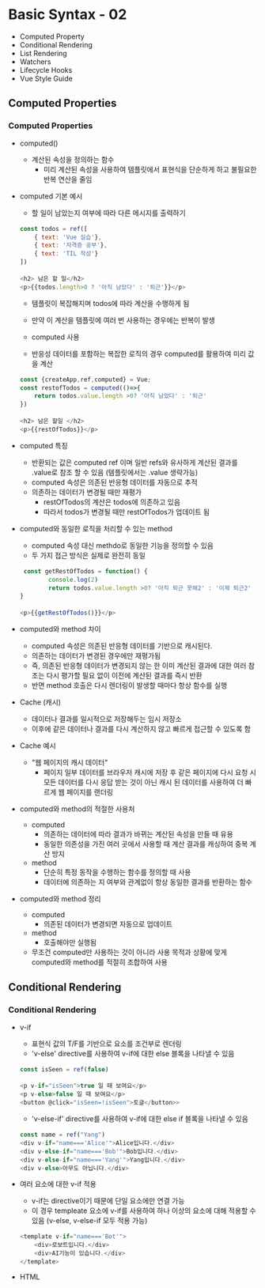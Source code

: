 # Basic Syntax - 02
- Computed Property
- Conditional Rendering
- List Rendering
- Watchers
- Lifecycle Hooks
- Vue Style Guide

## Computed Properties
### Computed Properties
- computed()
    - 계산된 속성을 정의하는 함수
        - 미리 계산된 속성을 사용하여 템플릿에서 표현식을 단순하게 하고 불필요한 반복 연산을 줄임
- computed 기본 예시 
    - 할 일이 남았는지 여부에 따라 다른 메시지를 출력하기

    ``` js
    const todos = ref([
        { text: 'Vue 실습'},
        { text: '자격증 공부'},
        { text: 'TIL 작성'}
    ])

    <h2> 남은 할 일</h2>
    <p>{{todos.length>0 ? '아직 남았다' : '퇴근'}}</p>
    ```

    - 템플릿이 복잡해지며 todos에 따라 계산을 수행하게 됨
    - 만약 이 계산을 템플릿에 여러 번 사용하는 경우에는 반복이 발생

    - computed 사용
    - 반응성 데이터를 포함하는 복잡한 로직의 경우 computed를 활용하여 미리 값을 계산

    ``` js 
    const {createApp,ref,computed} = Vue;
    const restofTodos = computed(()=>{
        return todos.value.length >0? '아직 남았다' : '퇴근'
    })

    <h2> 남은 할일 </h2>
    <p>{{restOfTodos}}</p>
    ```

- computed 특징
    - 반환되는 값은 computed ref 이며 일반 refs와 유사하게 계산된 결과를 .value로 참조 할 수 있음 (템플릿에서는 .value 생략가능)
    - computed 속성은 의존된 반응형 데이터를 자동으로 추적
    - 의존하는 데이터가 변경될 때만 재평가
        - restOfTodos의 계산은 todos에 의존하고 있음
        - 따라서 todos가 변경될 때만 restOfTodos가 업데이트 됨

- computed와 동일한 로직을 처리할 수 있는 method
    - computed 속성 대신 methdo로 동일한 기능을 정의할 수 있음
    - 두 가지 접근 방식은 실제로 완전히 동일

    ``` js
     const getRestOfTodos = function() {
            console.log(2)
            return todos.value.length >0? '아직 퇴근 못해2' : '이제 퇴근2'
    }

    <p>{{getRestOfTodos()}}</p>
    ```

- computed와 method 차이
    - computed 속성은 의존된 반응형 데이터를 기반으로 캐시된다.
    - 의존하는 데이터가 변경된 경우에만 재평가됨
    - 즉, 의존된 반응형 데이터가 변경되지 않는 한 이미 계산된 결과에 대한 여러 참조는 다시 평가할 필요 없이 이전에 계산된 결과를 즉시 반환
    - 반면 method 호출은 다시 렌더링이 발생할 때마다 항상 함수를 실행

- Cache (캐시)
    - 데이터나 결과를 일시적으로 저장해두는 임시 저장소
    - 이후에 같은 데이터나 결과를 다시 계산하지 않고 빠르게 접근할 수 있도록 함
- Cache 예시
    - "웹 페이지의 캐시 데이터"
        - 페이지 일부 데이터를 브라우저 캐시에 저장 후 같은 페이지에 다시 요청 시 모든 데이터를 다시 응답 받는 것이 아닌 캐시 된 데이터를 사용하여 더 빠르게 웹 페이지를 랜더링
- computed와 method의 적절한 사용처
    - computed
        - 의존하는 데이터에 따라 결과가 바뀌는 계산된 속성을 만들 때 유용
        - 동일한 의존성을 가진 여러 곳에서 사용할 때 계산 결과를 캐싱하여 중복 계산 방지
    - method
        - 단순히 특정 동작을 수행하는 함수를 정의할 때 사용
        - 데이터에 의존하는 지 여부와 관계없이 항상 동일한 결과를 반환하는 함수
- computed와 method 정리
    - computed
        - 의존된 데이터가 변경되면 자동으로 업데이트
    - method
        - 호출해야만 실행됨
    - 무조건 computed만 사용하는 것이 아니라 사용 목적과 상황에 맞게 computed와 method를 적절히 조합하여 사용

## Conditional Rendering
### Conditional Rendering
- v-if
    - 표현식 값의 T/F를 기반으로 요소를 조건부로 렌더링
    - 'v-else' directive를 사용하여 v-if에 대한 else 블록을 나타낼 수 있음

    ``` js
    const isSeen = ref(false)

    <p v-if="isSeen">true 일 때 보여요</p>
    <p v-else>false 일 때 보여요</p>
    <button @click="isSeen=!isSeen">토글</button>>
    ```

    - 'v-else-if' directive를 사용하여 v-if에 대한 else if 블록을 나타낼 수 있음

    ``` js
    const name = ref("Yang")
    <div v-if="name==='Alice'">Alice입니다.</div>
    <div v-else-if="name==='Bob'">Bob입니다.</div>
    <div v-else-if="name==='Yang'">Yang입니다.</div>
    <div v-else>아무도 아닙니다.</div>
    ```

- 여러 요소에 대한 v-if 적용
    - v-if는 directive이기 때문에 단일 요소에만 연결 가능
    - 이 경우 templeate 요소에 v-if를 사용하여 하나 이상의 요소에 대해 적용할 수 있음 (v-else, v-else-if 모두 적용 가능)

    ``` js
    <template v-if="name==='Bot'">
        <div>로보트입니다.</div>
        <div>AI기능이 있습니다.</div>
    </template>
    ```
- HTML <template> element
    - 페이지가 로드 될 때 렌더링 되지 않지만 JavaScript를 사용하여 나중에 문서에서 사용할 수 있도록 하는 HTML을 보유하기 위한 메커니즘
    - "보이지 않는 wreapper 역할"
- v-show   
    - 표현식 값의 T/F를 기반으로 요소의 가시성을 전환
    - v-show 요소는 항상 렌더링 되어 DOM에 남아 있음
    - CSS display 속성만 전환하기 때문

    ``` js
    const isShow = ref(false)
    <div v-show="isShoe">v-show</div>
    ```

- v-if vs v-show
    - v-if (Cheap initial load, expensive toggle)
        - 초기 조건이 false인 경우 아무 작업도 수행하지 않음
        - 토글 비용이 높음
    - v-show (Expensive initial load, cheap toggle)
        - 초기 조건에 관계 없이 항상 렌더링
        - 초기 렌더링 비용이 더 높음
    - 무언가를 매우 자주 전환해야 하는 경우에는 v-show, 실행 중에 조건이 변경되지 않는 경우에는 v-if를 권장

## List Rendering
### List Rendering
- v-for
    - 소스 데이터를 기반으로 요소 또는 템플릿 블록을 여러 번 렌더링
    - v-for는 alias in expression 형식의 특수 구문을 사용하여 반복되는 현재 요소에 대한 별칭(alias)을 제공
        - `<div v-for="p in myArr">{{p.name}} / {{p.age}}</div>`
    - 인덱스(객체에서는 키)에 대한 별칭을 지정할 수 있음    
    
    ``` js
    <div v-for="value in myObj">{{item}}</div>
    <hr />
    <div v-for="(value, key) in myObj">{{key}} : {{value}}</div>
    <hr />
    <div v-for="(value, key, index) in myObj">{{index}} - {{key}} : {{value}}</div>
    <hr />
    ```

- 여러 요소에 대한 v-for 적용
    - template 요소에 v-for를 사용하여 하나 이상의 요소에 대해 반복 랜더링 할 수 있음

    ``` js
        <ul>
        <template v-for="item in myArr">
          <li>{{item.name}}</li>
          <li>{{item.age}}</li>
        </template>
      </ul>
    ```

- 중첩된 v-for
    - 각 v-for 범위는 상위 범위에 접근할 수 있음

    ```js
    <ul v-for="item in myInfo">
        <li v-for="friend in item.friends">{{item.name}}는 {{friend}}와 친구입니다.</li>
    </ul>
    ```
- v-for with key
    - 반드시 v-for와 key를 함께 사용한다. (안써도 에러는 안남)
    - 내부 컴포넌트의 상태를 일관되게 유지
    - 데이터의 예측 가능한 행동을 유지 (Vue 내부 동작 관련)
    - key는 반드시 각 요소에 대한 고유한 값을 나타낼 수 있는 식별자

    ``` js
    let id = 0
    const items = ref([
        {id: id++, name: 'Alice'},
        {id: id++, name: 'Bella'}
    ])

    <div v-for="item in items" :key="item.id">
    
    </div>
    ```
- v-for with v-if
    - 동일 요소에 v-for와 v-if를 함께 사용하지 않는다.
    - 동일한 요소에서 v-if가 v-for보다 우선순위가 더 높기 때문
    - v-if조건은 v-for 범위의 변수에 접근할 수 없음
- v-for와 v-if 문제상황 -1  
    - todo 데이터 중 이미 처리한 (isComplete===true) todo만 출력하기

    ``` js
    let id = 0
    const todos = ref([
        {id: id++, name:'복습', isComplete:true},
        {id: id++, name:'예습', isComplete:false},
        {id: id++, name:'저녁식사', isComplete:true},
        {id: id++, name:'노래방', isComplete:false}
    ])

    <ul>
        <li v-for="todo in todos" v-if="todo.isComplet === true" :key="todo.id">
        {{todo.name}}
        </li>
    </ul>
    ```

- v-for 와 v-if 해결법 -1
    - computed를 활용해 필터링 된 목록을 반환하여 반복하도록 설정

    ``` js
    const completeTodo = computed(()=>{
            return todos.value.filter((todo)=>todo.isComplete)
    })

    <ul>
        <li v-for="todo in completeTodo" :key="todo.id">
          {{todo.name}}
        </li>
    </ul>
    ```

- v-for와 v-if 문제 상황 -2
    - v-if가 더 높은 우선 순위를 가지므로 v-for의 todo 요소를 v-if에서 사용할 수 없음
- v-for와 v-if 해결법 2
    - v-for와 template 요소를 사용하여 v-if를 이동

    ``` js
    <ul>
        <template v-for="todo in todos" :keys="todo.id">
          <li v-if="!todo.isComplete">{{todo.name}}</li>
        </template>
    </ul>
    ```

## Watchers
### Watchers
- watch 구조
    - 반응형 데이터를 감시하고, 감시하는 데이터가 변경되면 콜백 함수를 호출

    ``` js
    watch(variable, (newValue,oldValue)=>{
        //do something
    })
    ```

    - variable : 감시하는 변수
    - newValue : 감시하는 변수가 변화된 값, 콜백 함수의 첫번째 인자
    - oldValue : 콜백 함수의 두 번째 인자

- watch 예시 
    1. 감시하는 변수에 변화가 생겼을 때 기본 동작 확인하기 
    

    ``` js
    const count = ref(0)

    const countWatch = watch(count, (newValue,oldValue)=>{
    console.log(`new:${newValue} / old: ${oldValue}`)
    })
    <p>{{count}}</p>

    <button @click="count++">증가</button>

    ```

    2. 감시하는 변수에 변화가 생겼을 때 연관 데이터 업데이트 하기

    ``` js
    const message = ref("")
    const messageLength = ref(0)

    const messageWatch = watch(message,(newValue,oldValue)=>{
         messageLength.value = newValue.length
    })
    <input type="text" v-model = message>
      <div>{{messageLength}}</div>
    ```

- Computed와 Watchers

![image](./image/Computed_Watchers.PNG)

## Lifecycle Hooks
### Lifecycle Hooks
- Lifecycle Hooks
     - Vue 인스턴스의 생애주기동안 특정 시점에 실행되는 함수
     - 개발자가 특정 단계에서 의도하는 로직이 실행될 수 있도록 함
- Lifecycle Hooks 예시
    1. Vue 컴포넌트 인스턴스가 초기 렌더링 및 DOM 요소 생성이 완료된 후 특정 로직을 수행하기

    2. 반응형 데이터의 변경으로 인해 컴포넌트의 DOM이 업데이트된 후 특정 로직 수행하기
- Lifecycle Hooks 예시 특징

## Vue Style Guide
### Vue Style Guide
- Vue Style Guide
    - Vue의 스타일 가이드 규칙은 우선순위에 따라 4가지 범주로 나눔
    - 규칙 범주
        1. 우선순위 A : 필수
        2. 우선순위 B : 적극 권장
        3. 우선순위 C : 권장
        4. 우선순위 D : 주의 필요
- 우선순위 별 특징
    1. A : 필수
        - 오류를 방지하는 데 도움이 되므로 어떤 경우에도 규칙을 학습하고 준수
    2. B : 적극 권장
        - 가독성 및 개발자 경험을 향상시킴
        - 규칙을 어겨도 코드는 여전히 실행되겠지만, 정당한 사유가 있어야 규칙을 위반할 수 있음
    3. C : 권장
        - 일관성을 보장하도록 임의의 선택을 할 수 있음
    4. D : 주의 필요
        - 잠재적 위험 특성을 고려함

## 참고
### 참고
- [주의] computed의 반환 값은 변경하지 말 것
- [주의] computed 사용 시 원본 배열 변경하지 말 것
- [주의] 배열의 인덱스를 v-for의 key로 사용하지 말 것
- v-for와 배열 - "배열 변경 감지"
- v-for와 배열 - "필터링/정렬 결과 표시"
    - computed 활용
    - method 활용